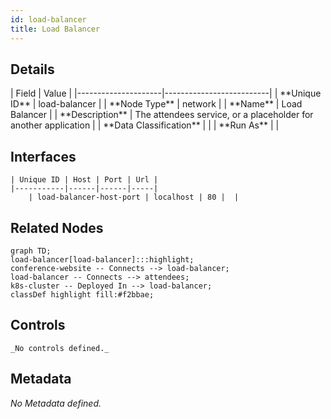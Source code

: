 ```yaml
---
id: load-balancer
title: Load Balancer
---
```


## Details
<div className="table-container">
| Field               | Value                    |
|---------------------|--------------------------|
| **Unique ID**       | load-balancer                   |
| **Node Type**       | network             |
| **Name**            | Load Balancer                 |
| **Description**     | The attendees service, or a placeholder for another application          |
| **Data Classification** |  |
| **Run As**          |                 |
</div>

## Interfaces
    | Unique ID | Host | Port | Url |
    |-----------|------|------|-----|
        | load-balancer-host-port | localhost | 80 |  |


## Related Nodes
```mermaid
graph TD;
load-balancer[load-balancer]:::highlight;
conference-website -- Connects --> load-balancer;
load-balancer -- Connects --> attendees;
k8s-cluster -- Deployed In --> load-balancer;
classDef highlight fill:#f2bbae;

```
## Controls
    _No controls defined._

## Metadata
  _No Metadata defined._

